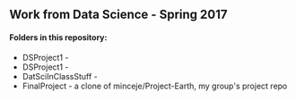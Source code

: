 ## Work from Data Science - Spring 2017

#### Folders in this repository:
* DSProject1 - 
* DSProject1 - 
* DatSciInClassStuff - 
* FinalProject - a clone of minceje/Project-Earth, my group's project repo
